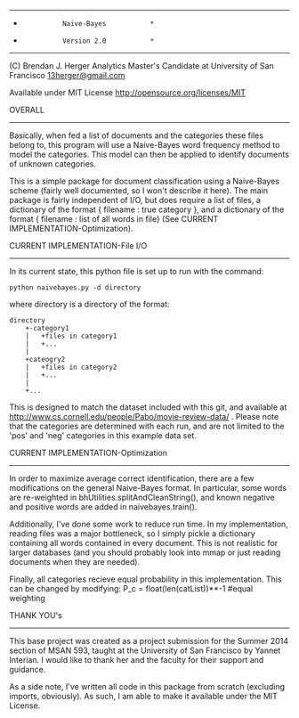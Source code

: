 ***************************************
*               Naive-Bayes           *
*               Version 2.0           *
***************************************

(C) Brendan J. Herger
Analytics Master's Candidate at University of San Francisco
13herger@gmail.com

Available under MIT License
http://opensource.org/licenses/MIT


OVERALL
**********************************

Basically, when fed a list of documents and the categories these files belong to, this program will use a
Naive-Bayes word frequency method to model the categories. This model can then be applied to identify documents of
unknown categories.

This is a simple package for document classification using a Naive-Bayes scheme (fairly well documented, so I won't
describe it here). The main package is fairly independent of I/O, but does require a list of files, a dictionary of
the format { filename : true category }, and a dictionary of the format { filename : list of all words in file} (See
CURRENT IMPLEMENTATION-Optimization).

CURRENT IMPLEMENTATION-File I/O
**********************************
In its current state, this python file is set up to run with the command:

    python naivebayes.py -d directory

where directory is a directory of the format:

    directory
        +-category1
        |   +files in category1
        |   +...
        |
        +cateogry2
        |   +files in category2
        |   +...
        |
        +...

This is designed to match the dataset included with this git, and available at
http://www.cs.cornell.edu/people/Pabo/movie-review-data/ . Please note that the categories are determined with each run,
and are not limited to the 'pos' and 'neg' categories in this example data set.

CURRENT IMPLEMENTATION-Optimization
**********************************
In order to maximize average correct identification, there are a few modifications on the general Naive-Bayes format.
In particular, some words are re-weighted in bhUtilities.splitAndCleanString(), and known negative and positive words
are added in naivebayes.train().

Additionally, I've done some work to reduce run time. In my implementation, reading files was a major bottleneck, so
I simply pickle a dictionary containing all words contained in every document. This is not realistic for larger
databases (and you should probably look into mmap or just reading documents when they are needed).

Finally, all categories recieve equal probability in this implementation. This can be changed by modifying:
    P_c = float(len(catList))**-1 #equal weighting

THANK YOU's
**********************************
This base project was created as a project submission for the Summer 2014 section of MSAN 593, taught at the University
of San Francisco by Yannet Interian. I would like to thank her and the faculty for their support and guidance.

As a side note, I've written all code in this package from scratch (excluding imports, obviously). As such, I am able
to make it available under the MIT License.